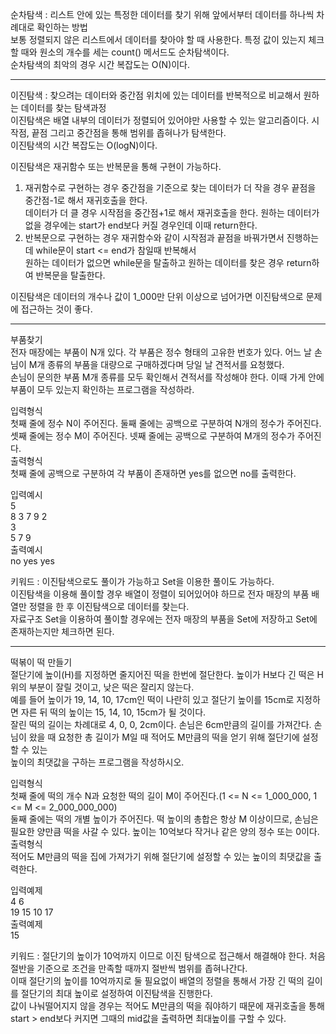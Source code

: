 순차탐색 : 리스트 안에 있는 특정한 데이터를 찾기 위해 앞에서부터 데이터를 하나씩 차례대로 확인하는 방법  
보통 정렬되지 않은 리스트에서 데이터를 찾아야 할 때 사용한다. 특정 값이 있는지 체크할 때와 원소의 개수를 세는 count() 메서드도 순차탐색이다.    
순차탐색의 최악의 경우 시간 복잡도는 O(N)이다.  

------------------------------------------------------------------------------------------------------------------------  

이진탐색 : 찾으려는 데이터와 중간점 위치에 있는 데이터를 반복적으로 비교해서 원하는 데이터를 찾는 탐색과정  
이진탐색은 배열 내부의 데이터가 정렬되어 있어야만 사용할 수 있는 알고리즘이다. 시작점, 끝점 그리고 중간점을 통해 범위를 좁혀나가 탐색한다.  
이진탐색의 시간 복잡도는 O(logN)이다.  

이진탐색은 재귀함수 또는 반복문을 통해 구현이 가능하다.  
1. 재귀함수로 구현하는 경우 중간점을 기준으로 찾는 데이터가 더 작을 경우 끝점을 중간점-1로 해서 재귀호출을 한다.  
데이터가 더 클 경우 시작점을 중간점+1로 해서 재귀호출을 한다. 원하는 데이터가 없을 경우에는 start가 end보다 커질 경우인데 이때 return한다.  
2. 반복문으로 구현하는 경우 재귀함수와 같이 시작점과 끝점을 바꿔가면서 진행하는데 while문이 start <= end가 참일때 반복해서  
원하는 데이터가 없으면 while문을 탈출하고 원하는 데이터를 찾은 경우 return하여 반복문을 탈출한다.  

이진탐색은 데이터의 개수나 값이 1_000만 단위 이상으로 넘어가면 이진탐색으로 문제에 접근하는 것이 좋다.

------------------------------------------------------------------------------------------------------------------------  

부품찾기  
전자 매장에는 부품이 N개 있다. 각 부품은 정수 형태의 고유한 번호가 있다. 어느 날 손님이 M개 종류의 부품을 대량으로 구매하겠다며 당일 날 견적서를 요청했다.  
손님이 문의한 부품 M개 종류를 모두 확인해서 견적서를 작성해야 한다. 이때 가게 안에 부품이 모두 있는지 확인하는 프로그램을 작성하라.  

입력형식  
첫째 줄에 정수 N이 주어진다. 둘째 줄에는 공백으로 구분하여 N개의 정수가 주어진다.  
셋째 줄에는 정수 M이 주어진다. 넷째 줄에는 공백으로 구분하여 M개의 정수가 주어진다.  
출력형식  
첫째 줄에 공백으로 구분하여 각 부품이 존재하면 yes를 없으면 no를 출력한다.  

입력예시  
5  
8 3 7 9 2  
3  
5 7 9  
출력예시  
no yes yes  

키워드 : 이진탐색으로도 풀이가 가능하고 Set을 이용한 풀이도 가능하다.  
이진탐색을 이용해 풀이할 경우 배열이 정렬이 되어있어야 하므로 전자 매장의 부품 배열만 정렬을 한 후 이진탐색으로 데이터를 찾는다.  
자료구조 Set을 이용하여 풀이할 경우에는 전자 매장의 부품을 Set에 저장하고 Set에 존재하는지만 체크하면 된다.  

------------------------------------------------------------------------------------------------------------------------  

떡볶이 떡 만들기  
절단기에 높이(H)를 지정하면 줄지어진 떡을 한번에 절단한다. 높이가 H보다 긴 떡은 H위의 부분이 잘릴 것이고, 낮은 떡은 잘리지 않는다.  
예를 들어 높이가 19, 14, 10, 17cm인 떡이 나란히 있고 절단기 높이를 15cm로 지정하면 자른 뒤 떡의 높이는 15, 14, 10, 15cm가 될 것이다.  
잘린 떡의 길이는 차례대로 4, 0, 0, 2cm이다. 손님은 6cm만큼의 길이를 가져간다. 손님이 왔을 때 요청한 총 길이가 M일 때 적어도 M만큼의 떡을 얻기 위해 절단기에 설정할 수 있는  
높이의 최댓값을 구하는 프로그램을 작성하시오.  

입력형식  
첫째 줄에 떡의 개수 N과 요청한 떡의 길이 M이 주어진다.(1 <= N <= 1_000_000, 1 <= M <= 2_000_000_000)  
둘째 줄에는 떡의 개별 높이가 주어진다. 떡 높이의 총합은 항상 M 이상이므로, 손님은 필요한 양만큼 떡을 사갈 수 있다. 높이는 10억보다 작거나 같은 양의 정수 또는 0이다.    
출력형식  
적어도 M만큼의 떡을 집에 가져가기 위해 절단기에 설정할 수 있는 높이의 최댓값을 출력한다.  

입력예제  
4 6  
19 15 10 17  
출력예제  
15  

키워드 : 절단기의 높이가 10억까지 이므로 이진 탐색으로 접근해서 해결해야 한다. 처음 절반을 기준으로 조건을 만족할 때까지 절반씩 범위를 좁혀나간다.  
이때 절단기의 높이를 10억까지로 둘 필요없이 배열의 정렬을 통해서 가장 긴 떡의 길이를 절단기의 최대 높이로 설정하여 이진탐색을 진행한다.  
값이 나눠떨어지지 않을 경우는 적어도 M만큼의 떡을 줘야하기 때문에 재귀호출을 통해 start > end보다 커지면 그때의 mid값을 출력하면 최대높이를 구할 수 있다.